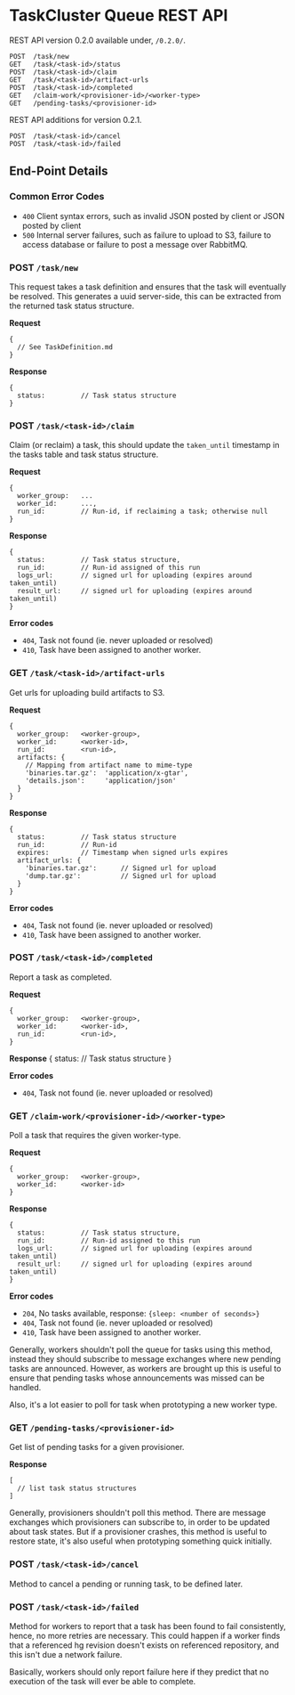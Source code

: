 TaskCluster Queue REST API
==========================

REST API version 0.2.0 available under, `/0.2.0/`.

    POST  /task/new
    GET   /task/<task-id>/status
    POST  /task/<task-id>/claim
    GET   /task/<task-id>/artifact-urls
    POST  /task/<task-id>/completed
    GET   /claim-work/<provisioner-id>/<worker-type>
    GET   /pending-tasks/<provisioner-id>


REST API additions for version 0.2.1.

    POST  /task/<task-id>/cancel
    POST  /task/<task-id>/failed


End-Point Details
-----------------

### Common Error Codes

 * `400` Client syntax errors, such as invalid JSON posted by client or JSON
   posted by client
 * `500` Internal server failures, such as failure to upload to S3, failure to
   access database or failure to post a message over RabbitMQ.

### POST `/task/new`

This request takes a task definition and ensures that the task will eventually
be resolved. This generates a uuid server-side, this can be extracted from the
returned task status structure.

**Request**

    {
      // See TaskDefinition.md
    }

**Response**

    {
      status:         // Task status structure
    }

### POST `/task/<task-id>/claim`
Claim (or reclaim) a task, this should update the `taken_until` timestamp in the
tasks table and task status structure.

**Request**

    {
      worker_group:   ...
      worker_id:      ...,
      run_id:         // Run-id, if reclaiming a task; otherwise null
    }

**Response**

    {
      status:         // Task status structure,
      run_id:         // Run-id assigned of this run
      logs_url:       // signed url for uploading (expires around taken_until)
      result_url:     // signed url for uploading (expires around taken_until)
    }

**Error codes**
  * `404`, Task not found (ie. never uploaded or resolved)
  * `410`, Task have been assigned to another worker.


### GET  `/task/<task-id>/artifact-urls`
Get urls for uploading build artifacts to S3.

**Request**

    {
      worker_group:   <worker-group>,
      worker_id:      <worker-id>,
      run_id:         <run-id>,
      artifacts: {
        // Mapping from artifact name to mime-type
        'binaries.tar.gz':  'application/x-gtar',
        'details.json':     'application/json'
      }
    }

**Response**

    {
      status:         // Task status structure
      run_id:         // Run-id
      expires:        // Timestamp when signed urls expires
      artifact_urls: {
        'binaries.tar.gz':      // Signed url for upload
        'dump.tar.gz':          // Signed url for upload
      }
    }

**Error codes**
  * `404`, Task not found (ie. never uploaded or resolved)
  * `410`, Task have been assigned to another worker.


### POST `/task/<task-id>/completed`
Report a task as completed.

**Request**

    {
      worker_group:   <worker-group>,
      worker_id:      <worker-id>,
      run_id:         <run-id>,
    }

**Response**
    {
      status:         // Task status structure
    }

**Error codes**
  * `404`, Task not found (ie. never uploaded or resolved)


### GET  `/claim-work/<provisioner-id>/<worker-type>`
Poll a task that requires the given worker-type.

**Request**

    {
      worker_group:   <worker-group>,
      worker_id:      <worker-id>
    }

**Response**

    {
      status:         // Task status structure,
      run_id:         // Run-id assigned to this run
      logs_url:       // signed url for uploading (expires around taken_until)
      result_url:     // signed url for uploading (expires around taken_until)
    }

**Error codes**
  * `204`, No tasks available, response: `{sleep: <number of seconds>}`
  * `404`, Task not found (ie. never uploaded or resolved)
  * `410`, Task have been assigned to another worker.

Generally, workers shouldn't poll the queue for tasks using this method, instead
they should subscribe to message exchanges where new pending tasks are announced.
However, as workers are brought up this is useful to ensure that pending tasks
whose announcements was missed can be handled.

Also, it's a lot easier to poll for task when prototyping a new worker type.

### **GET** `/pending-tasks/<provisioner-id>`
Get list of pending tasks for a given provisioner.

**Response**

    [
      // list task status structures
    ]

Generally, provisioners shouldn't poll this method. There are message exchanges
which provisioners can subscribe to, in order to be updated about task states.
But if a provisioner crashes, this method is useful to restore state, it's
also useful when prototyping something quick initially.


### **POST** `/task/<task-id>/cancel`
Method to cancel a pending or running task, to be defined later.

### **POST** `/task/<task-id>/failed`
Method for workers to report that a task has been found to fail consistently,
hence, no more retries are necessary. This could happen if a worker finds that
a referenced hg revision doesn't exists on referenced repository, and this
isn't due a network failure.

Basically, workers should only report failure here if they predict that no
execution of the task will ever be able to complete.
